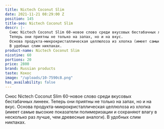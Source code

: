 ```yaml
---
title: Nictech Coconut Slim
date: 2021-11-21 08:29:00 Z
position: 145
title-seo: Nictech Coconut Slim
descr: |-
  Снюс Nictech Coconut Slim 60-новое слово среди вкусовых бестабачных линеек.
  Теперь они приятны не только на запах, но и на вкус.
  Основа продукта-микрокристаллическая целлюлоза из хлопка (имеет самые высокие показатели полимеризации и сохраняют влагу в несколько раз лучше, чем древесные аналоги).
  В удобных слим никпаках.
product-name: Nictech Coconut Slim
nicotine: 60
portions: 20
price: 2800
brand: Russian products
taste: Кокос
image: "/uploads/10-7590c8.png"
has_availability: false
---
```


Снюс Nictech Coconut Slim 60-новое слово среди вкусовых бестабачных линеек.
Теперь они приятны не только на запах, но и на вкус.
Основа продукта-микрокристаллическая целлюлоза из хлопка (имеет самые высокие показатели полимеризации и сохраняют влагу в несколько раз лучше, чем древесные аналоги).
В удобных слим никпаках.